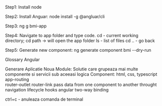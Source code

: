 Step1: Install node

Step2: Install Anguar: node install -g @angluar/cli

Step3: ng g bmi-app

Step4: Navigate to app folder and type code.
    cd - current working directory; cd path -> will open the app folder
    ls - list of files
    cd .. -  go back 

Step5: Generate new component: ng generate component bmi --dry-run



Glossary Angular

Generare Aplicatie Noua
Module: Solutie care grupeaza mai multe componente si servicii sub aceeasi logica
Component: html, css, typescript
app-routing   
router-outlet
router-link
pass data from one component to another throught navigation
lifecycle hooks angular
two-way binding


ctrl+c - anuleaza comanda de terminal
